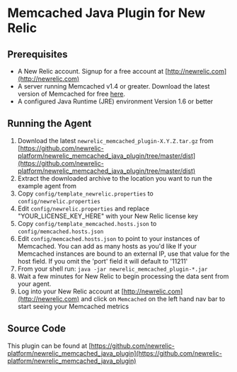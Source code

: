 Memcached Java Plugin for New Relic
========================================

Prerequisites
-------------
- A New Relic account. Signup for a free account at [http://newrelic.com](http://newrelic.com)
- A server running Memcached v1.4 or greater. Download the latest version of Memcached for free [here](https://code.google.com/p/memcached/downloads/list).
- A configured Java Runtime (JRE) environment Version 1.6 or better

Running the Agent
----------------------------------
	
1. Download the latest `newrelic_memcached_plugin-X.Y.Z.tar.gz` from [https://github.com/newrelic-platform/newrelic_memcached_java_plugin/tree/master/dist](https://github.com/newrelic-platform/newrelic_memcached_java_plugin/tree/master/dist)
2. Extract the downloaded archive to the location you want to run the example agent from
3. Copy `config/template_newrelic.properties` to `config/newrelic.properties`
4. Edit `config/newrelic.properties` and replace "YOUR_LICENSE_KEY_HERE" with your New Relic license key
5. Copy `config/template_memcached.hosts.json` to `config/memcached.hosts.json`
6. Edit `config/memcached.hosts.json` to point to your instances of Memcached. You can add as many hosts as you'd like If your Memcached instances are bound to an external IP, use that value for the host field.  If you omit the 'port' field it will default to '11211'
5. From your shell run: `java -jar newrelic_memcached_plugin-*.jar`
6. Wait a few minutes for New Relic to begin processing the data sent from your agent.
6. Log into your New Relic account at [http://newrelic.com](http://newrelic.com) and click on `Memcached` on the left hand nav bar to start seeing your Memcached metrics

Source Code
-----------

This plugin can be found at [https://github.com/newrelic-platform/newrelic_memcached_java_plugin](https://github.com/newrelic-platform/newrelic_memcached_java_plugin)
